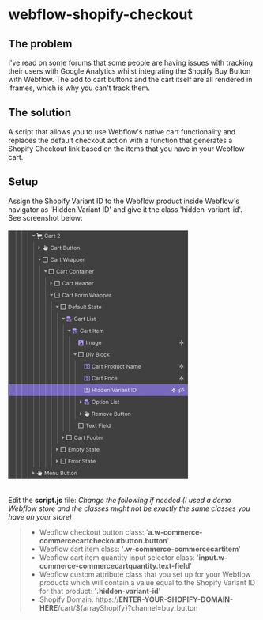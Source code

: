 # webflow-shopify-checkout

## The problem
I've read on some forums that some people are having issues with tracking their users with Google Analytics whilst integrating the Shopify Buy Button with Webflow. The add to cart buttons and the cart itself are all rendered in iframes, which is why you can't track them.

## The solution
A script that allows you to use Webflow's native cart functionality and replaces the default checkout action with a function that generates a Shopify Checkout link based on the items that you have in your Webflow cart.


## Setup
Assign the Shopify Variant ID to the Webflow product inside Webflow's navigator as 'Hidden Variant ID' and give it the class 'hidden-variant-id'.<br>
See screenshot below:<br><br>
![Webflow Screenshot](https://github.com/yuvi100/webflow-shopify-checkout/blob/main/webflow-screenshot.jpeg?raw=true)
<br><br>

Edit the **script.js** file: *Change the following if needed (I used a demo Webflow store and the classes might not be exactly the same classes you have on your store)*<br>
> - Webflow checkout button class: '**a.w-commerce-commercecartcheckoutbutton.button**'
> - Webflow cart item class: '**.w-commerce-commercecartitem**'
> - Webflow cart item quantity input selector class: '**input.w-commerce-commercecartquantity.text-field**'
> - Webflow custom attribute class that you set up for your Webflow products which will contain a value equal to the Shopify Variant ID for that product: '**.hidden-variant-id**'
> - Shopify Domain: https://**ENTER-YOUR-SHOPIFY-DOMAIN-HERE**/cart/${arrayShopify}?channel=buy_button
